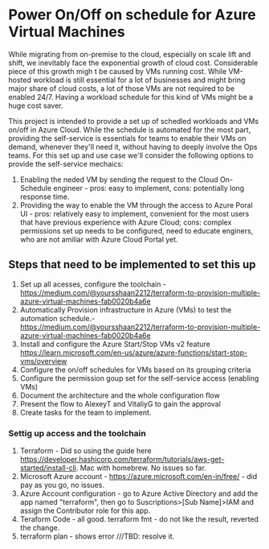 # Power On/Off on schedule for Azure Virtual Machines

While migrating from on-premise to the cloud, especially on scale lift and shift, we inevitably face the exponential growth of cloud cost. Considerable piece of this growth migh t be caused by VMs running cost. While VM-hosted workload is still essential for a lot of businesses and might bring major share of cloud costs, a lot of those VMs are not required to be enabled 24/7. Having a workload schedule for this kind of VMs might be a huge cost saver.

This project is intended to provide a set up of schedled workloads and VMs on/off in Azure Cloud. While the schedule is automated for the most part, providing the self-service is essentials for teams to enable their VMs on demand, whenever they'll need it, without having to deeply involve the Ops teams. For this set up and use case we'll consider the following options to provide the self-service mechaics:
1. Enabling the neded VM by sending the request to the Cloud On-Schedule engineer - pros: easy to implement, cons: potentially long response time.
2. Providing the way to enable the VM through the access to Azure Poral UI - pros: relatively easy to implement, convenient for the most users that have previous experience with Azure Cloud; cons: complex permissions set up needs to be configured, need to educate enginers, who are not amiliar with Azure Cloud Portal yet.

## Steps that need to be implemented to set this up

1. Set up all acesses, configure the toolchain - https://medium.com/@yoursshaan2212/terraform-to-provision-multiple-azure-virtual-machines-fab0020b4a6e 
2. Automatically Provision infrastructure in Azure (VMs) to test the automation schedule.- https://medium.com/@yoursshaan2212/terraform-to-provision-multiple-azure-virtual-machines-fab0020b4a6e
3. Install and configure the Azure Start/Stop VMs v2 feature https://learn.microsoft.com/en-us/azure/azure-functions/start-stop-vms/overview
4. Configure the on/off schedules for VMs based on its grouping criteria
5. Configure the permission goup set for the self-service access (enabling VMs)
6. Document the architecture and the whole configuration flow
7. Present the flow to AlexeyT and VitaliyG to gain the approval
8. Create tasks for the team to implement.


### Settig up access and the toolchain
1. Terraform - Did so using the guide here https://developer.hashicorp.com/terraform/tutorials/aws-get-started/install-cli. Mac with homebrew. No issues so far.
2. Microsoft Azure account - https://azure.microsoft.com/en-in/free/ - did pay as you go, no issues.
3. Azure Account configuration - go to Azure Active Directory and add the app named "terraform", then go to Suscriptions>[Sub Name]>IAM and assign the Contributor role for this app.
4. Teraform Code - all good. terraform fmt - do not like the result, reverted the change.
5. terraform plan - shows error ///TBD: resolve it.
